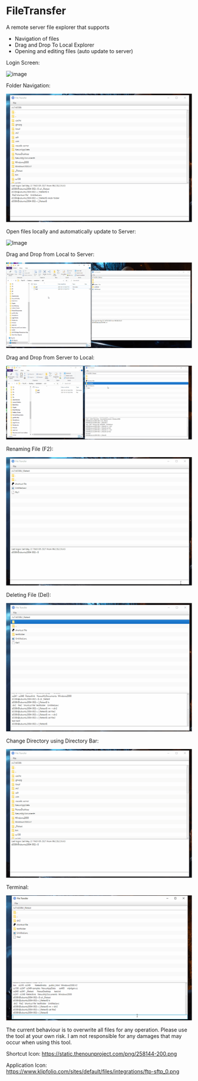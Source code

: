 # FileTransfer

A remote server file explorer that supports
- Navigation of files
- Drag and Drop To Local Explorer
- Opening and editing files (auto update to server)

Login Screen:

![image](https://user-images.githubusercontent.com/43430567/119242854-73777e00-bb2f-11eb-8afb-031ad8af67f9.png)

Folder Navigation:

![Image](ReadMe_Images/Folder_Navigation.gif)

Open files locally and automatically update to Server: 

![Image](ReadMe_Images/Editing_Files.gif)

Drag and Drop from Local to Server:

![image](ReadMe_Images/Drag_and_Drop.gif)

Drag and Drop from Server to Local:

![image](ReadMe_Images/Drag_And_Drop2.gif)

Renaming File (F2):

![image](ReadMe_Images/Rename_File.gif)

Deleting File (Del):

![image](ReadMe_Images/Delete_File.gif)

Change Directory using Directory Bar:

![image](ReadMe_Images/Change_Directory_Bar.gif)

Terminal:

![image](ReadMe_Images/Terminal.gif)

The current behaviour is to overwrite all files for any operation.
Please use the tool at your own risk. I am not responsible for any damages that may occur when using this tool.

Shortcut Icon:
https://static.thenounproject.com/png/258144-200.png

Application Icon:
https://www.klipfolio.com/sites/default/files/integrations/ftp-sftp_0.png
